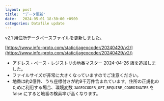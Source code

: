 ```yaml
---
layout: post
title:  "データ更新"
date:   2024-05-01 18:30:00 +0900
categories: Datafile update
---
```


v2.1 用住所データベースファイルを更新しました。

[https://www.info-proto.com/static/jageocoder/20240420/v2/](https://www.info-proto.com/static/jageocoder/20240429/v2/)

- アドレス・ベース・レジストリの地番マスター 2024-04-26 版を追加しました。
- ファイルサイズが非常に大きくなっていますのでご注意ください。
- 地番は約2億件、うち座標付きが約9千万件含まれています。住所の正規化のために利用する場合、環境変数   ``JAGEOCODER_OPT_REQUIRE_COORDINATES`` を false にすると地番の検索率が高くなります。
